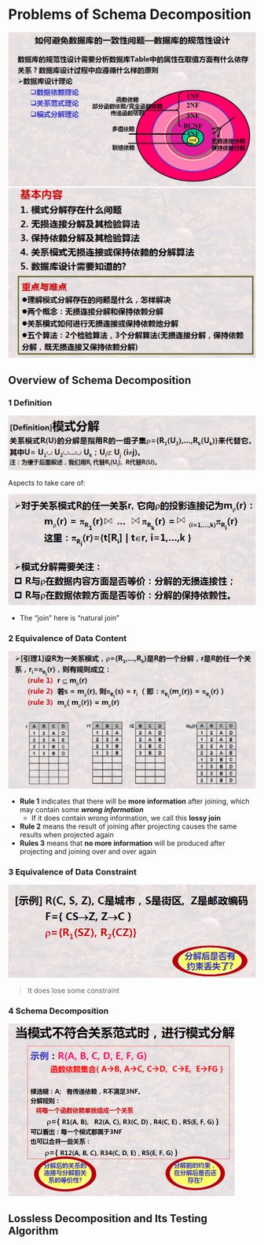 # Problems of Schema Decomposition

<img src="README.assets/image-20221220114035319.png" alt="image-20221220114035319" style="zoom:50%;" />

<img src="README.assets/image-20221220114216994.png" alt="image-20221220114216994" style="zoom:50%;" />

## Overview of Schema Decomposition

### 1 Definition

<img src="README.assets/image-20221220114652523.png" alt="image-20221220114652523" style="zoom:67%;" />

Aspects to take care of:

<img src="README.assets/image-20221220114806193.png" alt="image-20221220114806193" style="zoom:67%;" />

-   The “join” here is “natural join”

### 2 Equivalence of Data Content

<img src="README.assets/image-20221220115804534.png" alt="image-20221220115804534" style="zoom:50%;" />

-   **Rule 1** indicates that there will be **more information** after joining, which may contain some ***wrong information***
    -   If it does contain wrong information, we call this **lossy join**
-   **Rule 2** means the result of joining after projecting causes the same results when projected again
-   **Rules 3** means that **no more information** will be produced after projecting and joining over and over again

### 3 Equivalence of Data Constraint

<img src="README.assets/image-20221220120944048.png" alt="image-20221220120944048" style="zoom:67%;" />

>   It does lose some constraint

### 4 Schema Decomposition

<img src="README.assets/image-20221220121423390.png" alt="image-20221220121423390" style="zoom:50%;" />

## Lossless Decomposition and Its Testing Algorithm







